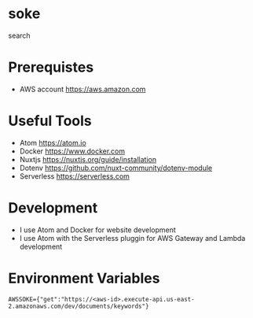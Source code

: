 # soke
search

# Prerequistes
* AWS account https://aws.amazon.com 

# Useful Tools
* Atom https://atom.io
* Docker https://www.docker.com 
* Nuxtjs https://nuxtjs.org/guide/installation 
* Dotenv https://github.com/nuxt-community/dotenv-module
* Serverless https://serverless.com

# Development
* I use Atom and Docker for website development
* I use Atom with the Serverless pluggin for AWS Gateway and Lambda development

# Environment Variables
```
AWSSOKE={"get":"https://<aws-id>.execute-api.us-east-2.amazonaws.com/dev/documents/keywords"}
```
